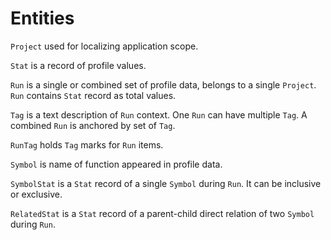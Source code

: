 Entities
========

`Project` used for localizing application scope.

`Stat` is a record of profile values.

`Run` is a single or combined set of profile data, belongs to a single `Project`.
`Run` contains `Stat` record as total values.

`Tag` is a text description of `Run` context. One `Run` can have multiple `Tag`. 
A combined `Run` is anchored by set of `Tag`.

`RunTag` holds `Tag` marks for `Run` items.

`Symbol` is name of function appeared in profile data.

`SymbolStat` is a `Stat` record of a single `Symbol` during `Run`. 
It can be inclusive or exclusive.

`RelatedStat` is a `Stat` record of a parent-child direct relation of two `Symbol` during `Run`.
